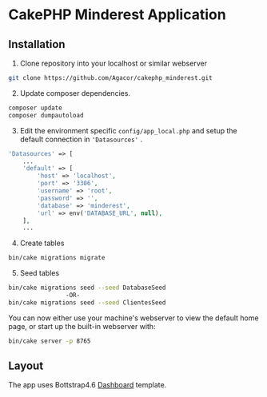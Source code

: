 # CakePHP Minderest Application

## Installation

1. Clone repository into your localhost or similar webserver
```bash
git clone https://github.com/Agacor/cakephp_minderest.git
```

2. Update composer dependencies.
```bash
composer update
composer dumpautoload
```

3. Edit the environment specific `config/app_local.php` and setup the default connection in
`'Datasources'` .

```php
'Datasources' => [
    ...
    'default' => [
        'host' => 'localhost',
        'port' => '3306',
        'username' => 'root',
        'password' => '',
        'database' => 'minderest',
        'url' => env('DATABASE_URL', null),
    ],
    ...

```

4. Create tables
```bash
bin/cake migrations migrate
```

5. Seed tables 

```bash
bin/cake migrations seed --seed DatabaseSeed
                -OR-
bin/cake migrations seed --seed ClientesSeed
```

You can now either use your machine's webserver to view the default home page, or start
up the built-in webserver with:

```bash
bin/cake server -p 8765
```

## Layout

The app uses Bottstrap4.6 [Dashboard](https://getbootstrap.com/docs/4.6/examples/dashboard/) template.
